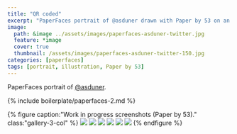 ```yaml
---
title: "QR coded"
excerpt: "PaperFaces portrait of @asduner drawn with Paper by 53 on an iPad."
image: 
  path: &image ../assets/images/paperfaces-asduner-twitter.jpg 
  feature: *image
  cover: true
  thumbnail: /assets/images/paperfaces-asduner-twitter-150.jpg
categories: [paperfaces]
tags: [portrait, illustration, Paper by 53]
---
```


PaperFaces portrait of [@asduner](https://twitter.com/asduner).

{% include boilerplate/paperfaces-2.md %}

{% figure caption:"Work in progress screenshots (Paper by 53)." class:"gallery-3-col" %}
[![](/assets/images/paperfaces-asduner-process-1-600.jpg)](/assets/images/paperfaces-asduner-process-1-lg.jpg)
[![](/assets/images/paperfaces-asduner-process-2-600.jpg)](/assets/images/paperfaces-asduner-process-2-lg.jpg)
[![](/assets/images/paperfaces-asduner-process-3-600.jpg)](/assets/images/paperfaces-asduner-process-3-lg.jpg)
[![](/assets/images/paperfaces-asduner-process-4-600.jpg)](/assets/images/paperfaces-asduner-process-4-lg.jpg)
[![](/assets/images/paperfaces-asduner-process-5-600.jpg)](/assets/images/paperfaces-asduner-process-5-lg.jpg)
[![](/assets/images/paperfaces-asduner-process-6-600.jpg)](/assets/images/paperfaces-asduner-process-6-lg.jpg)
{% endfigure %}
